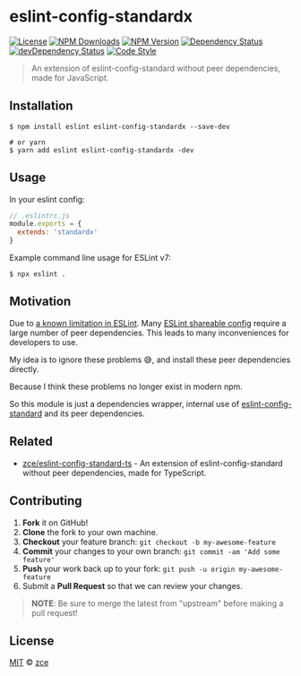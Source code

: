 # eslint-config-standardx

[![License][license-img]][license-url]
[![NPM Downloads][downloads-img]][downloads-url]
[![NPM Version][version-img]][version-url]
[![Dependency Status][dependency-img]][dependency-url]
[![devDependency Status][devdependency-img]][devdependency-url]
[![Code Style][style-img]][style-url]

> An extension of eslint-config-standard without peer dependencies, made for JavaScript.

## Installation

```shell
$ npm install eslint eslint-config-standardx --save-dev

# or yarn
$ yarn add eslint eslint-config-standardx -dev
```

## Usage

In your eslint config:

```javascript
// .eslintrc.js
module.exports = {
  extends: 'standardx'
}
```

Example command line usage for ESLint v7:

```shell
$ npx eslint .
```

## Motivation

Due to [a known limitation in ESLint](https://github.com/eslint/eslint/issues/3458). Many [ESLint shareable config](https://eslint.org/docs/developer-guide/shareable-configs) require a large number of peer dependencies. This leads to many inconveniences for developers to use.

My idea is to ignore these problems 😅, and install these peer dependencies directly.

Because I think these problems no longer exist in modern npm.

So this module is just a dependencies wrapper, internal use of [eslint-config-standard](https://github.com/standard/eslint-config-standard) and its peer dependencies.

## Related

- [zce/eslint-config-standard-ts](https://github.com/zce/eslint-config-standard-ts) - An extension of eslint-config-standard without peer dependencies, made for TypeScript.

## Contributing

1. **Fork** it on GitHub!
2. **Clone** the fork to your own machine.
3. **Checkout** your feature branch: `git checkout -b my-awesome-feature`
4. **Commit** your changes to your own branch: `git commit -am 'Add some feature'`
5. **Push** your work back up to your fork: `git push -u origin my-awesome-feature`
6. Submit a **Pull Request** so that we can review your changes.

> **NOTE**: Be sure to merge the latest from "upstream" before making a pull request!

## License

[MIT](LICENSE) &copy; [zce](https://zce.me)



[license-img]: https://img.shields.io/github/license/zce/eslint-config-standardx
[license-url]: https://github.com/zce/eslint-config-standardx/blob/master/LICENSE
[downloads-img]: https://img.shields.io/npm/dm/eslint-config-standardx
[downloads-url]: https://npmjs.org/package/eslint-config-standardx
[version-img]: https://img.shields.io/npm/v/eslint-config-standardx
[version-url]: https://npmjs.org/package/eslint-config-standardx
[dependency-img]: https://img.shields.io/david/zce/eslint-config-standardx
[dependency-url]: https://david-dm.org/zce/eslint-config-standardx
[devdependency-img]: https://img.shields.io/david/dev/zce/eslint-config-standardx
[devdependency-url]: https://david-dm.org/zce/eslint-config-standardx?type=dev
[style-img]: https://img.shields.io/badge/code_style-standard-brightgreen
[style-url]: https://standardx.com
